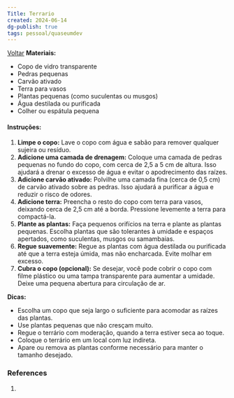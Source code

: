```yaml
---
Title: Terrario
created: 2024-06-14
dg-publish: true
tags: pessoal/quaseumdev
---
```

[Voltar](1.LIFE/index)
**Materiais:**
* Copo de vidro transparente
* Pedras pequenas
* Carvão ativado
* Terra para vasos
* Plantas pequenas (como suculentas ou musgos)
* Água destilada ou purificada
* Colher ou espátula pequena
#### **Instruções:**
1. **Limpe o copo:** Lave o copo com água e sabão para remover qualquer sujeira ou resíduo.
2. **Adicione uma camada de drenagem:** Coloque uma camada de pedras pequenas no fundo do copo, com cerca de 2,5 a 5 cm de altura. Isso ajudará a drenar o excesso de água e evitar o apodrecimento das raízes.
3. **Adicione carvão ativado:** Polvilhe uma camada fina (cerca de 0,5 cm) de carvão ativado sobre as pedras. Isso ajudará a purificar a água e reduzir o risco de odores.
4. **Adicione terra:** Preencha o resto do copo com terra para vasos, deixando cerca de 2,5 cm até a borda. Pressione levemente a terra para compactá-la.
5. **Plante as plantas:** Faça pequenos orifícios na terra e plante as plantas pequenas. Escolha plantas que são tolerantes à umidade e espaços apertados, como suculentas, musgos ou samambaias.
6. **Regue suavemente:** Regue as plantas com água destilada ou purificada até que a terra esteja úmida, mas não encharcada. Evite molhar em excesso.
7. **Cubra o copo (opcional):** Se desejar, você pode cobrir o copo com filme plástico ou uma tampa transparente para aumentar a umidade. Deixe uma pequena abertura para circulação de ar.

**Dicas:**
* Escolha um copo que seja largo o suficiente para acomodar as raízes das plantas.
* Use plantas pequenas que não cresçam muito.
* Regue o terrário com moderação, quando a terra estiver seca ao toque.
* Coloque o terrário em um local com luz indireta.
* Apare ou remova as plantas conforme necessário para manter o tamanho desejado.
### References
1. 
  